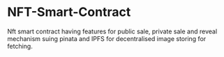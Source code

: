 # NFT-Smart-Contract
 Nft smart contract having features for public sale, private sale and reveal mechanism suing pinata and IPFS for decentralised image storing for fetching.
